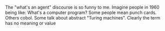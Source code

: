 The "what's an agent" discourse is so funny to me. Imagine people in 1960 being like: What's a computer program? Some people mean punch cards. Others cobol. Some talk about abstract "Turing machines". Clearly the term has no meaning or value

